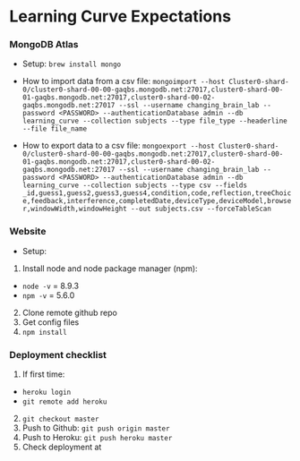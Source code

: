 # Learning Curve Expectations

### MongoDB Atlas

- Setup: `brew install mongo`

- How to import data from a csv file: `mongoimport --host Cluster0-shard-0/cluster0-shard-00-00-gaqbs.mongodb.net:27017,cluster0-shard-00-01-gaqbs.mongodb.net:27017,cluster0-shard-00-02-gaqbs.mongodb.net:27017 --ssl --username changing_brain_lab --password <PASSWORD> --authenticationDatabase admin --db learning_curve --collection subjects --type file_type --headerline --file file_name`

- How to export data to a csv file: `mongoexport --host Cluster0-shard-0/cluster0-shard-00-00-gaqbs.mongodb.net:27017,cluster0-shard-00-01-gaqbs.mongodb.net:27017,cluster0-shard-00-02-gaqbs.mongodb.net:27017 --ssl --username changing_brain_lab --password <PASSWORD> --authenticationDatabase admin --db learning_curve --collection subjects --type csv --fields _id,guess1,guess2,guess3,guess4,condition,code,reflection,treeChoice,feedback,interference,completedDate,deviceType,deviceModel,browser,windowWidth,windowHeight --out subjects.csv --forceTableScan`

### Website

- Setup:

1. Install node and node package manager (npm):

- `node -v` = 8.9.3
- `npm -v` = 5.6.0

2. Clone remote github repo
3. Get config files
4. `npm install`

### Deployment checklist

1.  If first time:

- `heroku login`
- `git remote add heroku`

2.  `git checkout master`
3.  Push to Github: `git push origin master`
4.  Push to Heroku: `git push heroku master`
5.  Check deployment at
